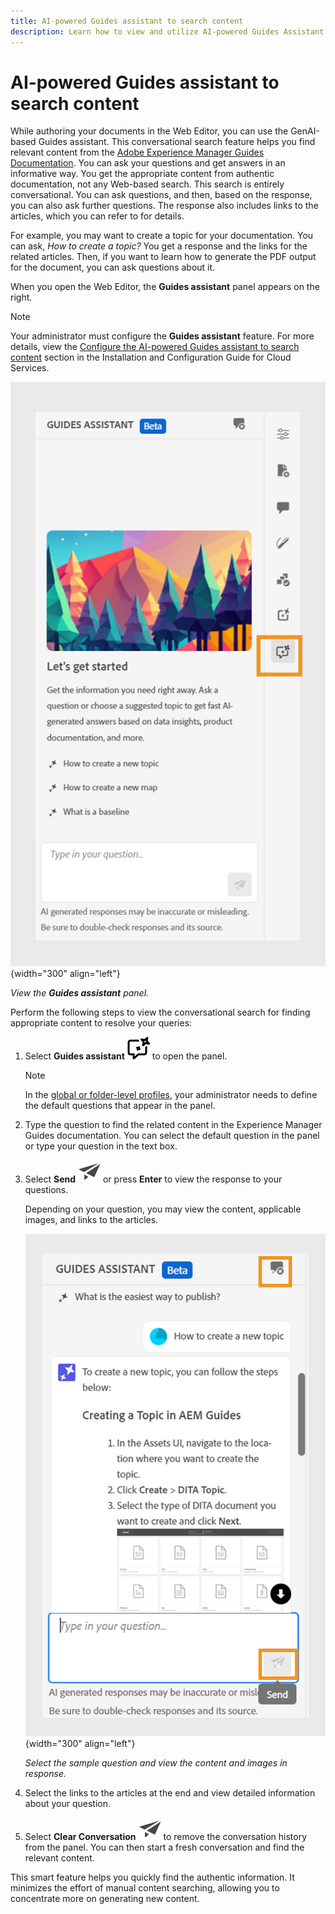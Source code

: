 ```yaml
---
title: AI-powered Guides assistant to search content
description: Learn how to view and utilize AI-powered Guides Assistant in the Web Editor.
---
```


# AI-powered Guides assistant to search content



While authoring your documents in the Web Editor, you can use the GenAI-based Guides assistant. This conversational search feature helps you find relevant content from the [Adobe Experience Manager Guides Documentation](https://experienceleague.adobe.com/en/docs/experience-manager-guides/using/overview).
You can ask your questions and get answers in an informative way. You get the appropriate content from authentic documentation, not any Web-based search. This search is entirely conversational. You can ask questions, and then, based on the response, you can also ask further questions. The response also includes links to the articles, which you can refer to for details. 

For example, you may want  to create a topic for your documentation. You can ask, *How to create a topic?* You get a response and the links for the related articles. Then, if you want to learn how to generate the PDF output for the document, you can ask questions about it.



When you open the Web Editor, the **Guides assistant** panel appears on the right.



>[!NOTE]
>
> Your administrator must configure the **Guides assistant** feature. For more details, view the [Configure the AI-powered Guides assistant to search content](../cs-install-guide/conf-guides-assistant.md) section in the Installation and Configuration Guide for Cloud Services. 

![Guides assistant panel](images/guides-assistant-panel.png){width="300" align="left"}

*View the **Guides assistant** panel.*

Perform the following steps to view the conversational search for finding appropriate content to resolve your queries:

1. Select **Guides assistant** ![Guides assistant icon](images/guides-assistant-icon.svg) to open the panel.



    >[!NOTE]
    >
    > In the [global or folder-level profiles](../cs-install-guide/conf-folder-level.md#conf-ai-guides-assistant), your administrator needs to define the default questions that appear in the panel. 

  1. Type the question to find the related content in the Experience Manager Guides documentation. You can select the default question in the panel or type your question in the text box.

  1. Select **Send**  ![Send icon](images/send-icon.svg)  or press **Enter**  to view the response to your questions.
  
      Depending on your question, you may view the content, applicable images, and links to the articles.

        ![Guides assistant panel response](images/guides-assistant-panel-response.png){width="300" align="left"}


        *Select the sample question and view the content and images in response.* 
      


   
    
1. Select the links to the articles at the end and view detailed information about your question.


1. Select **Clear Conversation** ![clear conversation](images/clear-conversation-icon.svg) to remove the conversation history from the panel. You can then start a fresh conversation and find the relevant content. 

   
This smart feature helps you quickly find the authentic information. It minimizes the effort of manual content searching, allowing you to concentrate more on generating new content.
